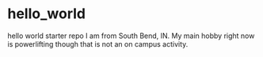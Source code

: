 # hello_world
hello world starter repo
I am from South Bend, IN. My main hobby right now is powerlifting though that is not an on campus activity.
